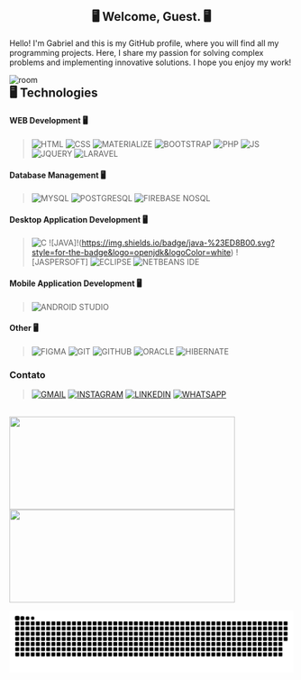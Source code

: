 <div align="center">
 
## 🖥 Welcome, Guest. 🖥

</div> 
<p>
   Hello! I'm Gabriel and this is my GitHub profile, where you will find all my programming projects. Here, I share my passion for solving complex problems and implementing innovative solutions. I hope you enjoy my work!
</p>
<img  align="right" alt="room" width="550"  src="https://raw.githubusercontent.com/GabrielDAP/GabrielDAP/main/bgImg.jpg"/>
 
## 	🖥️ Technologies 

#### WEB Development 🖥️

>![HTML](https://img.shields.io/badge/HTML5-E34F26?style=for-the-badge&logo=html5&logoColor=white)
>![CSS](https://img.shields.io/badge/CSS3-1572B6?style=for-the-badge&logo=css3&logoColor=white)
>![MATERIALIZE](https://img.shields.io/badge/MaterializeCss-ee6e73?style=for-the-badge&logo=css3&logoColor=white)
>![BOOTSTRAP](https://img.shields.io/badge/Bootstrap-563D7C?style=for-the-badge&logo=bootstrap&logoColor=white)
>![PHP](https://img.shields.io/badge/PHP-777BB4?style=for-the-badge&logo=php&logoColor=white)
>![JS](https://img.shields.io/badge/JavaScript-F7DF1E?style=for-the-badge&logo=javascript&logoColor=black)
>![JQUERY](https://img.shields.io/badge/jQuery-0769AD?style=for-the-badge&logo=jquery&logoColor=white)
>![LARAVEL](https://img.shields.io/badge/Laravel-FF2D20?style=for-the-badge&logo=laravel&logoColor=white)

#### Database Management 🖥️

>![MYSQL](https://img.shields.io/badge/MySQL-00000F?style=for-the-badge&logo=mysql&logoColor=white)
>![POSTGRESQL](https://img.shields.io/badge/PostgreSQL-316192?style=for-the-badge&logo=postgresql&logoColor=white)
>![FIREBASE NOSQL](https://img.shields.io/badge/firebase-%23039BE5.svg?style=for-the-badge&logo=firebase)

#### Desktop Application Development 🖥️

>![C](https://img.shields.io/badge/C-00599C?style=for-the-badge&logo=c&logoColor=white)
>![JAVA]!(https://img.shields.io/badge/java-%23ED8B00.svg?style=for-the-badge&logo=openjdk&logoColor=white)
>![JASPERSOFT]
>![ECLIPSE](https://img.shields.io/badge/Eclipse-FE7A16.svg?style=for-the-badge&logo=Eclipse&logoColor=white)
>![NETBEANS IDE](https://img.shields.io/badge/NetBeansIDE-1B6AC6.svg?style=for-the-badge&logo=apache-netbeans-ide&logoColor=white)

#### Mobile Application Development 🖥️

>![ANDROID STUDIO](https://img.shields.io/badge/Android%20Studio-3DDC84.svg?style=for-the-badge&logo=android-studio&logoColor=white)

#### Other 🖥️

>![FIGMA](https://img.shields.io/badge/figma-%23F24E1E.svg?style=for-the-badge&logo=figma&logoColor=white)
>![GIT](https://img.shields.io/badge/Git-E34F26?style=for-the-badge&logo=git&logoColor=white)
>![GITHUB](https://img.shields.io/badge/github-%23121011.svg?style=for-the-badge&logo=github&logoColor=white)
>![ORACLE](https://img.shields.io/badge/Oracle-F80000?style=for-the-badge&logo=oracle&logoColor=white)
>![HIBERNATE](https://img.shields.io/badge/Hibernate-59666C?style=for-the-badge&logo=Hibernate&logoColor=white)
### Contato

>[![GMAIL](https://img.shields.io/badge/Gmail-D14836?style=for-the-badge&logo=gmail&logoColor=white)](mailto:analista.gabrieloliveira@gmail.com)
>[![INSTAGRAM](https://img.shields.io/badge/Instagram-E4405F?style=for-the-badge&logo=instagram&logoColor=white)](https://www.instagram.com/_gabriel.carlos/)
>[![LINKEDIN](https://img.shields.io/badge/LinkedIn-0077B5?style=for-the-badge&logo=linkedin&logoColor=white)](https://www.linkedin.com/in/gabriel-oliveira-172763242/)
>[![WHATSAPP](https://img.shields.io/badge/WhatsApp-25D366?style=for-the-badge&logo=whatsapp&logoColor=white)](https://www.linkedin.com/in/gabriel-oliveira-172763242/)
<br>

<div>
    <a href="https://github.com/GabrielDAP">
    <img align="center" height="165em" width="400em" src="https://github-readme-stats.vercel.app/api?username=GabrielDAP&show_icons=true&theme=tokyonight">
    <img align="center" height="165em" width="400em" src="https://github-readme-stats.vercel.app/api/top-langs/?username=GabrielDAP&theme=tokyonight&layout=compact"
</div>
   
<br>

![Snake animation](https://github.com/GabrielDAP/GabrielDAP/blob/main/dist/github-contribution-grid-snake.svg)
